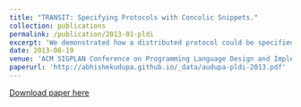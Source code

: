 ```yaml
---
title: "TRANSIT: Specifying Protocols with Concolic Snippets."
collection: publications
permalink: /publication/2013-01-pldi
excerpt: 'We demonstrated how a distributed protocol could be specified using a mix of protocol traces, incomplete protocol specifications and formal specifications expressed in linear temporal logic. This mixed specification was then compiled into a working protocol using program synthesis techniques.'
date: 2013-06-19
venue: 'ACM SIGPLAN Conference on Programming Language Design and Implementation, PLDI 2013, Seattle, WA, USA, June 16-19, 2013'
paperurl: 'http://abhishekudupa.github.io/_data/audupa-pldi-2013.pdf'
---
```

[Download paper here](http://abhishekudupa.github.io/_data/audupa-pldi-2013.pdf)
